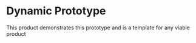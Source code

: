 # Dynamic Prototype 

This product demonstrates this prototype and is a template for any viable product